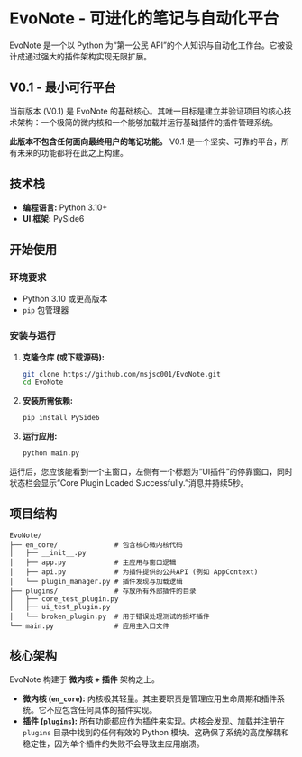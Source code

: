 # EvoNote - 可进化的笔记与自动化平台

EvoNote 是一个以 Python 为“第一公民 API”的个人知识与自动化工作台。它被设计成通过强大的插件架构实现无限扩展。

## V0.1 - 最小可行平台

当前版本 (V0.1) 是 EvoNote 的基础核心。其唯一目标是建立并验证项目的核心技术架构：一个极简的微内核和一个能够加载并运行基础插件的插件管理系统。

**此版本不包含任何面向最终用户的笔记功能。** V0.1 是一个坚实、可靠的平台，所有未来的功能都将在此之上构建。

## 技术栈

- **编程语言:** Python 3.10+
- **UI 框架:** PySide6

## 开始使用

### 环境要求

- Python 3.10 或更高版本
- `pip` 包管理器

### 安装与运行

1.  **克隆仓库 (或下载源码):**
    ```bash
    git clone https://github.com/msjsc001/EvoNote.git
    cd EvoNote
    ```

2.  **安装所需依赖:**
    ```bash
    pip install PySide6
    ```

3.  **运行应用:**
    ```bash
    python main.py
    ```

运行后，您应该能看到一个主窗口，左侧有一个标题为“UI插件”的停靠窗口，同时状态栏会显示“Core Plugin Loaded Successfully.”消息并持续5秒。

## 项目结构

```
EvoNote/
├── en_core/              # 包含核心微内核代码
│   ├── __init__.py
│   ├── app.py            # 主应用与窗口逻辑
│   ├── api.py            # 为插件提供的公共API (例如 AppContext)
│   └── plugin_manager.py # 插件发现与加载逻辑
├── plugins/              # 存放所有外部插件的目录
│   ├── core_test_plugin.py
│   ├── ui_test_plugin.py
│   └── broken_plugin.py  # 用于错误处理测试的损坏插件
└── main.py               # 应用主入口文件
```

## 核心架构

EvoNote 构建于 **微内核 + 插件** 架构之上。

-   **微内核 (`en_core`):** 内核极其轻量。其主要职责是管理应用生命周期和插件系统。它不应包含任何具体的插件实现。
-   **插件 (`plugins`):** 所有功能都应作为插件来实现。内核会发现、加载并注册在 `plugins` 目录中找到的任何有效的 Python 模块。这确保了系统的高度解耦和稳定性，因为单个插件的失败不会导致主应用崩溃。
